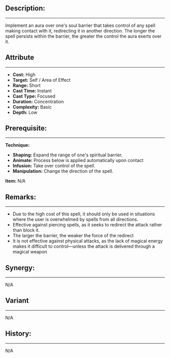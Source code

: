 ## Description:  
---  
Implement an aura over one's soul barrier that takes control of any spell making contact with it, redirecting it in another direction. The longer the spell persists within the barrier, the greater the control the aura exerts over it.  
  
## Attribute  
___  
- __Cost:__ High  
- __Target:__ Self / Area of Effect  
- __Range:__ Short  
- __Cast Time:__ Instant  
- __Cast Type:__ Focused  
- __Duration:__ Concentration  
- __Complexity:__ Basic  
- __Depth:__ Low  
  
## Prerequisite:  
___  
__Technique:__  
  
- __Shaping:__ Expand the range of one's spiritual barrier.  
- __Animate:__ Process below is applied automatically upon contact  
- __Infusion:__ Take over control of the spell.  
- __Manipulation:__ Change the direction of the spell.  
  
__Item:__ N/A  
  
## Remarks:  
___  
- Due to the high cost of this spell, it should only be used in situations where the user is overwhelmed by spells from all directions.  
- Effective against piercing spells, as it seeks to redirect the attack rather than block it.  
- The larger the barrier, the weaker the force of the redirect  
- It is not effective against physical attacks, as the lack of magical energy makes it difficult to control—unless the attack is delivered through a magical weapon  
  
## Synergy:  
___  
N/A  
  
## Variant  
___  
N/A  
  
## History:  
___  
N/A